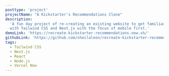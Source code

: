 ```yaml
---
posttype: 'project'
projectName: "A Kickstarter's Recommendations Clone"
description:
  'A fun day project of re-creating an existing website to get familiar
  with Tailwind CSS and Next.js with the focus of mobile first.'
demoLink: 'https://recreate-kickstarter-recommendations.now.sh/'
githubLink: 'https://github.com/sheilaleon/recreate-kickstarter-recommendations'
tags:
  - Tailwind CSS
  - Next.js
  - React
  - Node.js
  - Vercel Now
---
```

